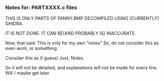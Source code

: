 ### Notes for: PARTXXXX.c files


THIS IS ONLY PARTS OF FANNY.BMP  DECOMPILED USING (CURRENTLY)  GHIDRA.

IT IS NOT DONE. IT CAN BE(AND PROBABLY IS) INACCURATE.



Now, that said: This is only for my own "notes"  So, do not consider this as even work, or something. 

Consider this as (I guess) Just, Notes. 

So it will not be detailed, and explanations will not be made for every line. Will / maybe get later.





















